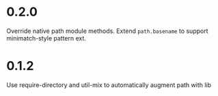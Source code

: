 # 0.2.0
Override native path module methods.
Extend `path.basename` to support minimatch-style pattern ext.

# 0.1.2
Use require-directory and util-mix to automatically augment path with lib
